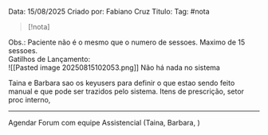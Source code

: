 Data:  15/08/2025
Criado por: Fabiano Cruz
Titulo: 
Tag: #nota

> [!nota]

Obs.: Paciente não é o mesmo que o numero de sessoes. Maximo de 15 sessoes.  
Gatilhos de Lançamento:  
![[Pasted image 20250815102053.png]]
Não há nada no sistema 

Taina e Barbara sao os keyusers para definir o que estao sendo feito manual e que pode ser trazidos pelo sistema.  Itens de prescrição, setor proc interno, 


--------


Agendar Forum com equipe Assistencial (Taina, Barbara,  )
